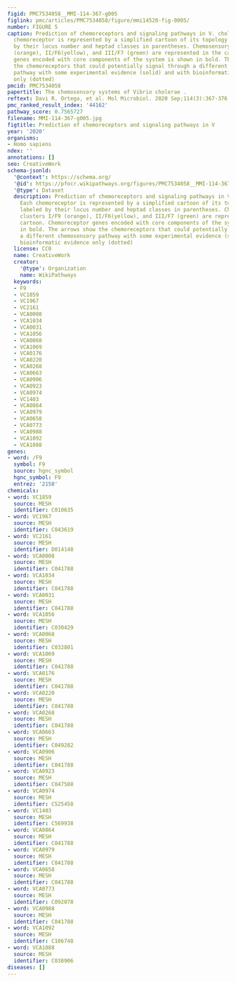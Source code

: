 ```yaml
---
figid: PMC7534058__MMI-114-367-g005
figlink: pmc/articles/PMC7534058/figure/mmi14520-fig-0005/
number: FIGURE 5
caption: Prediction of chemoreceptors and signaling pathways in V. cholerae. Each
  chemoreceptor is represented by a simplified cartoon of its topology and labeled
  by their locus number and heptad classes in parentheses. Chemosensory clusters I/F9
  (orange), II/F6(yellow), and III/F7 (green) are represented in the cartoon. Chemoreceptor
  genes encoded with core components of the system is shown in bold. The arrows show
  the chemoreceptors that could potentially signal through a different chemosensory
  pathway with some experimental evidence (solid) and with bioinformatic evidence
  only (dotted)
pmcid: PMC7534058
papertitle: The chemosensory systems of Vibrio cholerae .
reftext: Davi R. Ortega, et al. Mol Microbiol. 2020 Sep;114(3):367-376.
pmc_ranked_result_index: '44162'
pathway_score: 0.7565727
filename: MMI-114-367-g005.jpg
figtitle: Prediction of chemoreceptors and signaling pathways in V
year: '2020'
organisms:
- Homo sapiens
ndex: ''
annotations: []
seo: CreativeWork
schema-jsonld:
  '@context': https://schema.org/
  '@id': https://pfocr.wikipathways.org/figures/PMC7534058__MMI-114-367-g005.html
  '@type': Dataset
  description: Prediction of chemoreceptors and signaling pathways in V. cholerae.
    Each chemoreceptor is represented by a simplified cartoon of its topology and
    labeled by their locus number and heptad classes in parentheses. Chemosensory
    clusters I/F9 (orange), II/F6(yellow), and III/F7 (green) are represented in the
    cartoon. Chemoreceptor genes encoded with core components of the system is shown
    in bold. The arrows show the chemoreceptors that could potentially signal through
    a different chemosensory pathway with some experimental evidence (solid) and with
    bioinformatic evidence only (dotted)
  license: CC0
  name: CreativeWork
  creator:
    '@type': Organization
    name: WikiPathways
  keywords:
  - F9
  - VC1859
  - VC1967
  - VC2161
  - VCA0008
  - VCA1034
  - VCA0031
  - VCA1056
  - VCA0068
  - VCA1069
  - VCA0176
  - VCA0220
  - VCA0268
  - VCA0663
  - VCA0906
  - VCA0923
  - VCA0974
  - VC1403
  - VCA0864
  - VCA0979
  - VCA0658
  - VCA0773
  - VCA0988
  - VCA1092
  - VCA1088
genes:
- word: /F9
  symbol: F9
  source: hgnc_symbol
  hgnc_symbol: F9
  entrez: '2158'
chemicals:
- word: VC1859
  source: MESH
  identifier: C010635
- word: VC1967
  source: MESH
  identifier: C043619
- word: VC2161
  source: MESH
  identifier: D014148
- word: VCA0008
  source: MESH
  identifier: C041788
- word: VCA1034
  source: MESH
  identifier: C041788
- word: VCA0031
  source: MESH
  identifier: C041788
- word: VCA1056
  source: MESH
  identifier: C030429
- word: VCA0068
  source: MESH
  identifier: C032801
- word: VCA1069
  source: MESH
  identifier: C041788
- word: VCA0176
  source: MESH
  identifier: C041788
- word: VCA0220
  source: MESH
  identifier: C041788
- word: VCA0268
  source: MESH
  identifier: C041788
- word: VCA0663
  source: MESH
  identifier: C049282
- word: VCA0906
  source: MESH
  identifier: C041788
- word: VCA0923
  source: MESH
  identifier: C047508
- word: VCA0974
  source: MESH
  identifier: C525458
- word: VC1403
  source: MESH
  identifier: C569938
- word: VCA0864
  source: MESH
  identifier: C041788
- word: VCA0979
  source: MESH
  identifier: C041788
- word: VCA0658
  source: MESH
  identifier: C041788
- word: VCA0773
  source: MESH
  identifier: C092078
- word: VCA0988
  source: MESH
  identifier: C041788
- word: VCA1092
  source: MESH
  identifier: C106748
- word: VCA1088
  source: MESH
  identifier: C038906
diseases: []
---
```

